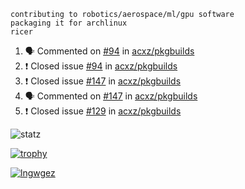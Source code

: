 ```
contributing to robotics/aerospace/ml/gpu software
packaging it for archlinux
ricer
```

<!--START_SECTION:activity-->
1. 🗣 Commented on [#94](https://github.com/acxz/pkgbuilds/issues/94) in [acxz/pkgbuilds](https://github.com/acxz/pkgbuilds)
2. ❗️ Closed issue [#94](https://github.com/acxz/pkgbuilds/issues/94) in [acxz/pkgbuilds](https://github.com/acxz/pkgbuilds)
3. ❗️ Closed issue [#147](https://github.com/acxz/pkgbuilds/issues/147) in [acxz/pkgbuilds](https://github.com/acxz/pkgbuilds)
4. 🗣 Commented on [#147](https://github.com/acxz/pkgbuilds/issues/147) in [acxz/pkgbuilds](https://github.com/acxz/pkgbuilds)
5. ❗️ Closed issue [#129](https://github.com/acxz/pkgbuilds/issues/129) in [acxz/pkgbuilds](https://github.com/acxz/pkgbuilds)
<!--END_SECTION:activity-->


![statz](https://github-readme-stats.vercel.app/api?username=acxz&include_all_commits=true&show_icons=true)

[![trophy](https://github-profile-trophy.vercel.app/?username=acxz)](https://github.com/ryo-ma/github-profile-trophy)

[![lngwgez](https://github-readme-stats.vercel.app/api/top-langs/?username=acxz&layout=compact)](https://github.com/acxz/github-readme-stats)


<!--
**acxz/acxz** is a ✨ _special_ ✨ repository because its `README.md` (this file) appears on your GitHub profile.

Here are some ideas to get you started:

- 🔭 I’m currently working on ...
- 🌱 I’m currently learning ...
- 👯 I’m looking to collaborate on ...
- 🤔 I’m looking for help with ...
- 💬 Ask me about ...
- 📫 How to reach me: ...
- 😄 Pronouns: ...
- ⚡ Fun fact: ...
-->

